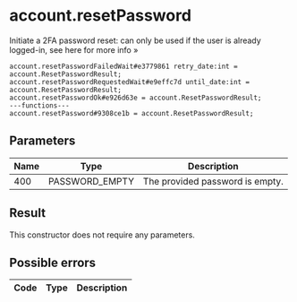 # account.resetPassword
Initiate a 2FA password reset: can only be used if the user is already logged-in, see here for more info »

```
account.resetPasswordFailedWait#e3779861 retry_date:int = account.ResetPasswordResult;
account.resetPasswordRequestedWait#e9effc7d until_date:int = account.ResetPasswordResult;
account.resetPasswordOk#e926d63e = account.ResetPasswordResult;
---functions---
account.resetPassword#9308ce1b = account.ResetPasswordResult;
```

## Parameters
| Name | Type | Description |
| ---- | :----: | ----------- |
| 400 | PASSWORD_EMPTY | The provided password is empty. |


## Result
This constructor does not require any parameters.

## Possible errors
| Code | Type | Description |
| ---- | :----: | ----------- |

